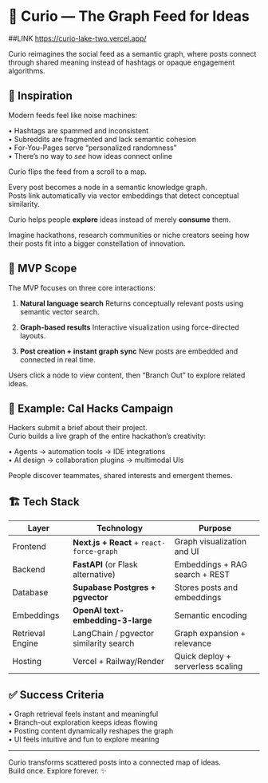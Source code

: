 # 🧩 Curio — The Graph Feed for Ideas

##LINK 
https://curio-lake-two.vercel.app/

Curio reimagines the social feed as a semantic graph, where posts connect through shared meaning instead of hashtags or opaque engagement algorithms.

## 🌟 Inspiration

Modern feeds feel like noise machines:

• Hashtags are spammed and inconsistent  
• Subreddits are fragmented and lack semantic cohesion  
• For-You-Pages serve “personalized randomness”  
• There’s no way to *see* how ideas connect online  

Curio flips the feed from a scroll to a map.

Every post becomes a node in a semantic knowledge graph.  
Posts link automatically via vector embeddings that detect conceptual similarity.

Curio helps people **explore** ideas instead of merely **consume** them.

Imagine hackathons, research communities or niche creators seeing how their posts fit into a bigger constellation of innovation.

## 🚀 MVP Scope

The MVP focuses on three core interactions:

1. **Natural language search**
   Returns conceptually relevant posts using semantic vector search.

2. **Graph-based results**
   Interactive visualization using force-directed layouts.

3. **Post creation + instant graph sync**
   New posts are embedded and connected in real time.

Users click a node to view content, then “Branch Out” to explore related ideas.

## 🧠 Example: Cal Hacks Campaign

Hackers submit a brief about their project.  
Curio builds a live graph of the entire hackathon’s creativity:

• Agents → automation tools → IDE integrations  
• AI design → collaboration plugins → multimodal UIs  

People discover teammates, shared interests and emergent themes.

## 🏗 Tech Stack

| Layer | Technology | Purpose |
|-------|------------|---------|
| Frontend | **Next.js + React** + `react-force-graph` | Graph visualization and UI |
| Backend | **FastAPI** (or Flask alternative) | Embeddings + RAG search + REST |
| Database | **Supabase Postgres + pgvector** | Stores posts and embeddings |
| Embeddings | **OpenAI text-embedding-3-large** | Semantic encoding |
| Retrieval Engine | LangChain / pgvector similarity search | Graph expansion + relevance |
| Hosting | Vercel + Railway/Render | Quick deploy + serverless scaling |

## ✅ Success Criteria

• Graph retrieval feels instant and meaningful  
• Branch-out exploration keeps ideas flowing  
• Posting content dynamically reshapes the graph  
• UI feels intuitive and fun to explore meaning  

---

Curio transforms scattered posts into a connected map of ideas.  
Build once. Explore forever. ✨
